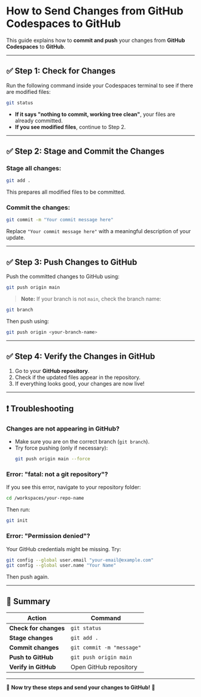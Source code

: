 # How to Send Changes from GitHub Codespaces to GitHub

This guide explains how to **commit and push** your changes from **GitHub Codespaces** to **GitHub**.

---

## **✅ Step 1: Check for Changes**
Run the following command inside your Codespaces terminal to see if there are modified files:
```bash
git status
```
- **If it says "nothing to commit, working tree clean"**, your files are already committed.
- **If you see modified files**, continue to Step 2.

---

## **✅ Step 2: Stage and Commit the Changes**
### **Stage all changes**:
```bash
git add .
```
This prepares all modified files to be committed.

### **Commit the changes**:
```bash
git commit -m "Your commit message here"
```
Replace `"Your commit message here"` with a meaningful description of your update.

---

## **✅ Step 3: Push Changes to GitHub**
Push the committed changes to GitHub using:
```bash
git push origin main
```
> **Note:** If your branch is not `main`, check the branch name:
```bash
git branch
```
Then push using:
```bash
git push origin <your-branch-name>
```

---

## **✅ Step 4: Verify the Changes in GitHub**
1. Go to your **GitHub repository**.
2. Check if the updated files appear in the repository.
3. If everything looks good, your changes are now live!

---

## **❗ Troubleshooting**
### **Changes are not appearing in GitHub?**
- Make sure you are on the correct branch (`git branch`).
- Try force pushing (only if necessary):
  ```bash
  git push origin main --force
  ```

### **Error: "fatal: not a git repository"?**
If you see this error, navigate to your repository folder:
```bash
cd /workspaces/your-repo-name
```
Then run:
```bash
git init
```

### **Error: "Permission denied"?**
Your GitHub credentials might be missing. Try:
```bash
git config --global user.email "your-email@example.com"
git config --global user.name "Your Name"
```
Then push again.

---

## **🚀 Summary**
| Action | Command |
|--------|---------|
| **Check for changes** | `git status` |
| **Stage changes** | `git add .` |
| **Commit changes** | `git commit -m "message"` |
| **Push to GitHub** | `git push origin main` |
| **Verify in GitHub** | Open GitHub repository |

---

🚀 **Now try these steps and send your changes to GitHub!** 🎉

